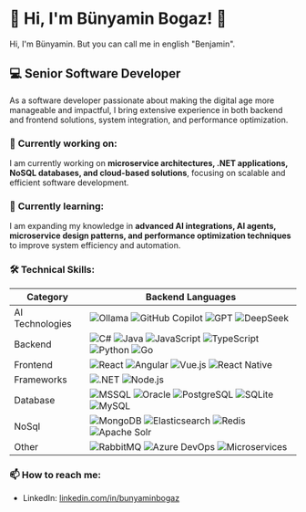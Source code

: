 # 👋 Hi, I'm Bünyamin Bogaz! 👋

Hi, I'm Bünyamin. But you can call me in english "Benjamin".
<!--
[![LinkedIn](https://img.shields.io/badge/LinkedIn-0077B5?style=for-the-badge&logo=linkedin&logoColor=white)](https://linkedin.com/in/bunyaminbogaz)
-->
## 💻 Senior Software Developer

As a software developer passionate about making the digital age more manageable and impactful, I bring extensive experience in both backend and frontend solutions, system integration, and performance optimization.

### 🔭 **Currently working on:**  
I am currently working on **microservice architectures, .NET applications, NoSQL databases, and cloud-based solutions**, focusing on scalable and efficient software development.  

### 🌱 **Currently learning:**  
I am expanding my knowledge in **advanced AI integrations, AI agents, microservice design patterns, and performance optimization techniques** to improve system efficiency and automation.  

### 🛠️ Technical Skills:
| Category | Backend Languages |
|---|---|
|AI Technologies|![Ollama](https://img.shields.io/badge/Ollama-FF5A5F?style=flat-square&logo=ollama&logoColor=white) ![GitHub Copilot](https://img.shields.io/badge/GitHub_Copilot-000000?style=flat-square&logo=github&logoColor=white) ![GPT](https://img.shields.io/badge/GPT-412991?style=flat-square&logo=openai&logoColor=white) ![DeepSeek](https://img.shields.io/badge/DeepSeek-2980B9?style=flat-square&logo=deepseek&logoColor=white)|
|Backend| ![C#](https://img.shields.io/badge/C%23-239120?style=flat-square&logo=c-sharp&logoColor=white) ![Java](https://img.shields.io/badge/Java-ED8B00?style=flat-square&logo=openjdk&logoColor=white) ![JavaScript](https://img.shields.io/badge/JavaScript-F7DF1E?style=flat-square&logo=javascript&logoColor=black) ![TypeScript](https://img.shields.io/badge/TypeScript-007ACC?style=flat-square&logo=typescript&logoColor=white) ![Python](https://img.shields.io/badge/Python-3776AB?style=flat-square&logo=python&logoColor=white) ![Go](https://img.shields.io/badge/Go-00ADD8?style=flat-square&logo=go&logoColor=white)|
|Frontend|![React](https://img.shields.io/badge/React-20232A?style=flat-square&logo=react&logoColor=61DAFB) ![Angular](https://img.shields.io/badge/Angular-DD0031?style=flat-square&logo=angular&logoColor=white) ![Vue.js](https://img.shields.io/badge/Vue.js-4FC08D?style=flat-square&logo=vue.js&logoColor=white) ![React Native](https://img.shields.io/badge/React_Native-20232A?style=flat-square&logo=react&logoColor=61DAFB) |
|Frameworks|![.NET](https://img.shields.io/badge/.NET-512BD4?style=flat-square&logo=dotnet&logoColor=white) ![Node.js](https://img.shields.io/badge/Node.js-339933?style=flat-square&logo=nodedotjs&logoColor=white) |
|Database|![MSSQL](https://img.shields.io/badge/MSSQL-CC2927?style=flat-square&logo=microsoft-sql-server&logoColor=white) ![Oracle](https://img.shields.io/badge/OracleDB-F80000?style=flat-square&logo=oracle&logoColor=white) ![PostgreSQL](https://img.shields.io/badge/PostgreSQL-316192?style=flat-square&logo=postgresql&logoColor=white) ![SQLite](https://img.shields.io/badge/SQLite-003B57?style=flat-square&logo=sqlite&logoColor=white) ![MySQL](https://img.shields.io/badge/MySQL-4479A1?style=flat-square&logo=mysql&logoColor=white)|
|NoSql|![MongoDB](https://img.shields.io/badge/MongoDB-4EA94B?style=flat-square&logo=mongodb&logoColor=white) ![Elasticsearch](https://img.shields.io/badge/Elasticsearch-005571?style=flat-square&logo=elasticsearch&logoColor=white) ![Redis](https://img.shields.io/badge/Redis-DC382D?style=flat-square&logo=redis&logoColor=white) ![Apache Solr](https://img.shields.io/badge/Apache%20Solr-D9411E?style=flat-square&logo=apache-solr&logoColor=white) |
|Other|![RabbitMQ](https://img.shields.io/badge/RabbitMQ-FF6600?style=flat-square&logo=rabbitmq&logoColor=white) ![Azure DevOps](https://img.shields.io/badge/Azure_DevOps-0078D7?style=flat-square&logo=azure-devops&logoColor=white) ![Microservices](https://img.shields.io/badge/Microservices-005571?style=flat-square&logo=architect&logoColor=white) |


### 📫 How to reach me:
- LinkedIn: [linkedin.com/in/bunyaminbogaz](https://linkedin.com/in/bunyaminbogaz)
